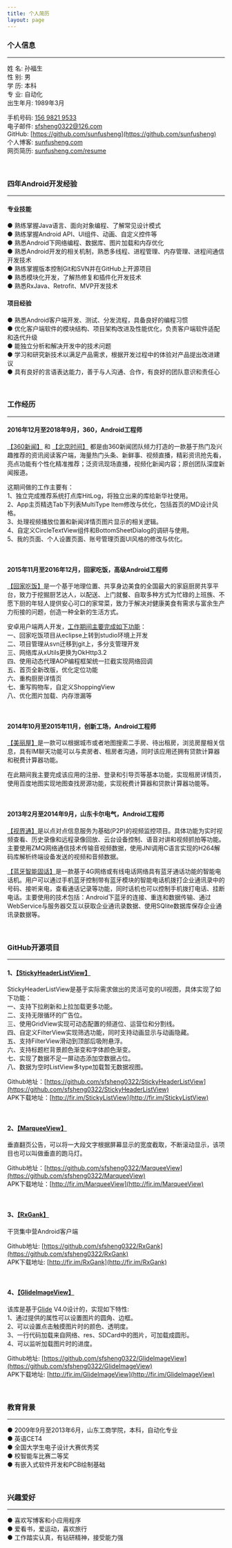 ```yaml
---
title: 个人简历
layout: page
---
```


### 个人信息  
***

姓 名: 孙福生  
性 别: 男  
学 历: 本科  
专 业: 自动化  
出生年月: 1989年3月  

手机号码: [156 9821 9533]()  
电子邮件: [sfsheng0322@126.com]()  
GitHub: [https://github.com/sunfusheng](https://github.com/sunfusheng)  
个人博客: [sunfusheng.com](http://sunfusheng.com/)  
网页简历: [sunfusheng.com/resume](http://sunfusheng.com/resume/)

<br/>

### 四年Android开发经验  
***

#### 专业技能  

● 熟练掌握Java语言、面向对象编程、了解常见设计模式  
● 熟练掌握Android API、UI组件、动画、自定义控件等  
● 熟悉Android下网络编程、数据库、图⽚加载和内存优化  
● 熟悉Android开发的相关机制，熟悉多线程、进程管理、内存管理、进程间通信开发技术  
● 熟练掌握版本控制Git和SVN并在GitHub上开源项目  
● 熟悉模块化开发，了解热修复和插件化开发技术  
● 熟悉RxJava、Retrofit、MVP开发技术  

#### 项目经验

● 熟悉Android客户端开发、测试、分发流程，具备良好的编程习惯   
● 优化客户端软件的模块结构、项目架构改进及性能优化，负责客户端软件适配和迭代升级  
● 能独立分析和解决开发中的技术问题  
● 学习和研究新技术以满足产品需求，根据开发过程中的体验对产品提出改进建议  
● 具有良好的言语表达能力，善于与人沟通、合作，有良好的团队意识和责任心  

<br/>

### 工作经历  
***  

#### 2016年12月至2018年9月，360，Android工程师

[【360新闻】](http://app.mi.com/details?id=com.so.news.activity) 和 [【北京时间】](http://app.mi.com/details?id=com.btime.bjtime) 都是由360新闻团队倾力打造的一款基于热门及兴趣推荐的资讯阅读客户端，海量热门头条、新鲜事、视频直播，精彩资讯抢先看，亮点功能有个性化精准推荐；泛资讯现场直播，视频化新闻内容；原创团队深度新闻报道。 

这期间做的工作主要有：  
1、独立完成推荐系统打点库HitLog，将独立出来的库给新华社使用。  
2、App主页精选Tab下列表MultiType Item修改与优化，包括首页的MD设计风格。  
3、处理视频播放位置和新闻详情页图片显示的相关逻辑。  
4、自定义CircleTextView组件和BottomSheetDialog的调研与使用。  
5、我的页面、个人设置页面、账号管理页面UI风格的修改与优化。

<br/>

#### 2015年11月至2016年12月，回家吃饭，高级Android工程师
 
[【回家吃饭】](http://www.jiashuangkuaizi.com/)是一个基于地理位置、共享身边美食的全国最大的家庭厨房共享平台，致力于挖掘厨艺达人，以配送、上门就餐、自取多种方式为忙碌的上班族、不愿下厨的年轻人提供安心可口的家常菜，致力于解决对健康美食有需求与富余生产力衔接的问题，创造一种全新的生活方式。

安卓用户端两人开发，[工作期间主要完成如下功能](http://www.jianshu.com/p/329312a93266)：   
一、回家吃饭项目从eclipse上转到studio环境上开发  
二、项目管理从svn迁移到git上，多分支管理开发  
三、网络库从xUtils更换为OkHttp3.2  
四、使用动态代理AOP编程框架统一拦截实现网络回调  
五、首页全新改版，优化定位功能  
六、重构厨房详情页  
七、重写购物车，自定义ShoppingView  
八、优化图片加载、内存泄漏等  

<br/>

#### 2014年10月至2015年11月，创新工场，Android工程师

[【美丽屋】](http://bj.meiliwu.com/)是一款可以根据城市或者地图搜索二手房、待出租房，浏览房屋相关信息，具有IM聊天功能可以与卖房者、租房者沟通，同时该应用还拥有贷款计算器和税费计算器功能。

在此期间我主要完成该应用的注册、登录和引导页等基本功能，实现租房详情页，使用百度地图实现地图查找房源功能，实现税费计算器和贷款计算器功能等。

<br/>

####  2013年2月至2014年9月，山东卡尔电气，Android工程师

[【视界通】](http://www.kaer.cn/pro-836.html)是以点对点信息服务为基础(P2P)的视频监控项目。具体功能为实时视频查看、历史录像和远程录像回放、云台设备控制、语音对讲和视频抓拍等功能。主要使用ZMQ网络通信技术传输音视频数据，使用JNI调用C语言实现的H264解码库解析终端设备发送的视频和音频数据。
 
[【蓝牙智能固话】](http://www.kaer.cn/pro-834.html)是一款基于4G网络或有线电话网络具有蓝牙通话功能的智能电话机。用户可以通过手机蓝牙控制带有蓝牙模块的智能电话机拨打企业通讯录中的号码、接听来电，查看通话记录等功能，同时话机也可以控制手机拨打电话、挂断电话。主要使用的技术包括：Android下蓝牙的连接、重连和数据传输、通过WebService与服务器交互以获取企业通讯录数据、使用SQlite数据库保存企业通讯录数据等。

<br/>

### GitHub开源项目  
***  

#### 1、[【StickyHeaderListView】](https://github.com/sfsheng0322/StickyHeaderListView)

StickyHeaderListView是基于实际需求做出的灵活可变的UI视图，具体实现了如下功能：  
一、支持下拉刷新和上拉加载更多功能。  
二、支持无限循环的广告位。  
三、使用GridView实现可动态配置的频道位、运营位和分割线。  
四、自定义FilterView实现筛选功能，同时支持动画显示与动画隐藏。  
五、支持FilterView滑动到顶部后吸附悬浮。  
六、支持标题栏背景颜色渐变和字体颜色渐变。  
七、实现了数据不足一屏动态添加空数据占位。  
八、数据为空时ListView多type加载暂无数据视图。  

Github地址：[https://github.com/sfsheng0322/StickyHeaderListView](https://github.com/sfsheng0322/StickyHeaderListView)  
APK下载地址：[http://fir.im/StickyListView](http://fir.im/StickyListView)

<br/>

#### 2、[【MarqueeView】](https://github.com/sfsheng0322/MarqueeView)

垂直翻页公告，可以将一大段文字根据屏幕显示的宽度截取，不断滚动显示，该项目也可以叫做垂直的跑马灯。

Github地址：[https://github.com/sfsheng0322/MarqueeView](https://github.com/sfsheng0322/MarqueeView)  
APK下载地址：[http://fir.im/MarqueeView](http://fir.im/MarqueeView)

<br/>

#### 3、[【RxGank】](https://github.com/sfsheng0322/RxGank)

干货集中营Android客户端

Github地址: [https://github.com/sfsheng0322/RxGank](https://github.com/sfsheng0322/RxGank)  
APK下载地址: [http://fir.im/RxGank](http://fir.im/RxGank)

<br/>

#### 4、[【GlideImageView】](https://github.com/sfsheng0322/GlideImageView)

该库是基于[Glide](https://github.com/bumptech/glide) V4.0设计的，实现如下特性:  
1、通过提供的属性可以设置图片的圆角、边框。  
2、可以设置点击触摸图片时的颜色、透明度。  
3、一行代码加载来自网络、res、SDCard中的图片，可加载成圆形。  
4、可以监听加载图片时的进度。 

Github地址: [https://github.com/sfsheng0322/GlideImageView](https://github.com/sfsheng0322/GlideImageView)  
APK下载地址: [http://fir.im/GlideImageView](http://fir.im/GlideImageView)

<br/>

### 教育背景  
***  

● 2009年9月至2013年6月，山东工商学院，本科，自动化专业  
● 英语CET4  
● 全国大学生电子设计大赛优秀奖  
● 校智能车比赛二等奖  
● 有嵌入式软件开发和PCB绘制基础  

<br/>

### 兴趣爱好  
***  

● 喜欢写博客和小应用程序  
● 爱看书，爱运动，喜欢旅行  
● 工作踏实认真，有钻研精神，接受能力强  










